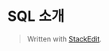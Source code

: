 # SQL 소개



> Written with [StackEdit](https://stackedit.io/).
<!--stackedit_data:
eyJoaXN0b3J5IjpbLTE1ODg3OTIyMzddfQ==
-->